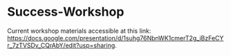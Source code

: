 # Success-Workshop

Current workshop materials accessible at this link: https://docs.google.com/presentation/d/1suhg76NbnWK1cmerT2g_iBzFeCYr_7zTVSDv_CQrAbY/edit?usp=sharing.
